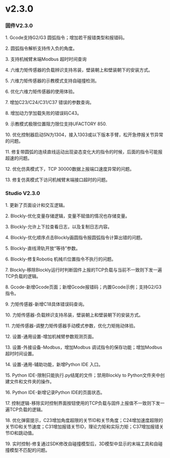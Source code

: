 
# v2.3.0

### 固件V2.3.0

1\. Gcode支持G2/G3 圆弧指令；增加若干报错类型和报错码。

2\. 圆弧指令解析支持传入负的角度。

3\. 支持机械臂末端Modbus 超时时间查询

4\. 六维力矩传感器的负载辨识支持吊装，壁装朝上和壁装朝下的安装方式。

5\. 六维力矩传感器的示教模式支持自碰撞检测。

6\. 优化六维力矩传感器的使用体验。

7\. 增加C23/C24/C31/C37 错误的参数查询。

8\. 增加动力学加载失败的错误码C43。

9\. 示教模式极限位置阻力限位支持UFACTORY 850.

10\. 优化控制器启动SN为1304，接入1303或以下版本手臂，松开急停报关节异常的问题。

11\. 修复带圆弧的连续直线运动出现姿态变化大的指令的时候，后面的指令可能报超速的问题。

12\. 优化仿真模式下，TCP 30000数据上报端口速度异常的问题。

13\. 修复仿真模式下访问机械臂末端接口超时的问题。



### Studio V2.3.0

1\. 更新了页面设计和交互逻辑。

2\. Blockly-优化变量存储逻辑，变量不赋值的情况也存储变量。

3\. Blockly-允许上下拉查看日志，以及复制日志内容。

4\. Blockly-优化顺序点击Blockly画圆指令报圆弧指令计算出错的问题。

5\. Blockly-直线滑轨开放“等待”参数。

6\. Blockly-修复Robotiq 机械爪位置指令不执行的问题。

7\. Blockly-移除Blockly运行时判断固件上报的TCP负载与当前不一致则下发一遍TCP负载的逻辑。

8\. Gcode-新增Gcode页面；新增Gcode报错码；内置Gcode示例；支持G2/G3指令。

9\. 力矩传感器-新增C18具体错误码查询。

10\. 力矩传感器-负载辨识支持吊装，壁装朝上和壁装朝下的安装方式。

11\. 力矩传感器-调整力矩传感器手动模式参数，优化力矩拖动体验。

12\. 设置-通用设置-增加机械臂参数观测页面。

13\. 设置-外接设备-Modbus，增加Modbus 调试指令的保存功能；增加Modbus超时时间设置。

14\. 设置-通用-辅助功能，新增Python IDE 入口。

15\. Python IDE-限制只能执行.py结尾的文件；禁用Blockly to Python文件夹中创建文件和文件夹的操作。

16\. Python IDE-新增记录Python IDE的页面状态。

17\. 控制逻辑-移除实时控制界面按钮使用的TCP负载与固件上报值不一致则下发一遍TCP负载的逻辑。

18\. 优化弹窗提示，C23增加角度超限的关节ID和关节角度；C24增加速度超限的关节ID和关节速度；C31增加报错关节ID，理论力矩和实际力矩；C37增加报错关节ID和跳动值。

19\. 实时控制-修复通过SDK修改自碰撞模型后，3D模型中显示的末端工具和自碰撞模型不匹配的问题。
